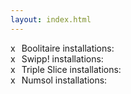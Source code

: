 ```yaml
---
layout: index.html
---
```

<style>
.delete-link {
margin-right: 10px
}
</style>
<div class="main">
<div><span class="delete-link" onclick="clear(boolitaire-installation)">x</span>Boolitaire installations:&nbsp;<span id="boolitaire-installation"></span></div>
<div><span class="delete-link" onclick="clear(swipp!-installation)">x</span>Swipp! installations:&nbsp;<span id="swipp!-installation"></span></div>
<div><span class="delete-link" onclick="clear(triple-installation)">x</span>Triple Slice installations:&nbsp;<span id="triple-slice-installation"></span></div>
<div><span class="delete-link" onclick="clear(numsol-installation)">x</span>Numsol installations:&nbsp;<span id="numsol-installation"></span></div>
</div>

<script>
  const clear(app) => {
    const req = new XMLHttpRequest()
    req.open("GET", `https://flatbutton.co/uids?app=${app}`)
    req.send()
    req.onreadystatechange = e => request(app)
  }
  const request = (app) => {
    const req = new XMLHttpRequest()
    req.open("GET", `https://flatbutton.co/uids?app=${app}`)
    req.send()
    document.getElementById(app).innerText = '...'
    req.onreadystatechange = e => document.getElementById(app).innerText = req.responseText
  }
  const repeat = fn => {
    try { fn() } catch(ignore) { }
    setInterval(() => {
      try { fn() } catch(ignore) { }
    }, 30000)
  }
  repeat(() => request('boolitaire-installation'))
  repeat(() => request('swipp!-installation'))
  repeat(() => request('triple-slice-installation'))
  repeat(() => request('numsol-installation'))
</script>
